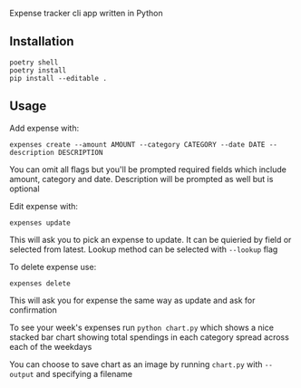 Expense tracker cli app written in Python
## Installation
```
poetry shell
poetry install
pip install --editable .
```

## Usage
Add expense with:
```
expenses create --amount AMOUNT --category CATEGORY --date DATE --description DESCRIPTION
```

You can omit all flags but you'll be prompted required fields which include amount, category and date. Description will be prompted as well but is optional

Edit expense with:
```
expenses update
```
This will ask you to pick an expense to update. It can be quieried by field or selected from latest. Lookup method can be selected with `--lookup` flag

To delete expense use:
```
expenses delete
```
This will ask you for expense the same way as update and ask for confirmation

To see your week's expenses run `python chart.py` which shows a nice stacked bar chart showing total spendings in each category spread across each of the weekdays

You can choose to save chart as an image by running `chart.py` with `--output` and specifying a filename